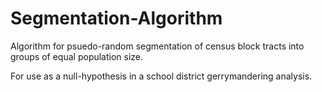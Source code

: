 # Segmentation-Algorithm

Algorithm for psuedo-random segmentation of census block tracts into groups of equal population size. 

For use as a null-hypothesis in a school district gerrymandering analysis. 
